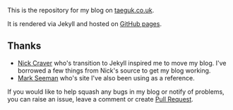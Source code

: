 This is the repository for my blog on [taeguk.co.uk](https://taeguk.co.uk).

It is rendered via Jekyll and hosted on [GitHub pages](https://xdadaveshaw.github.io).

Thanks
---
 - [Nick Craver](https://github.com/NickCraver/nickcraver.github.com) who's transition to Jekyll inspired me to move my blog. I've borrowed a few things from Nick's source to get my blog working.
 - [Mark Seeman](https://github.com/ploeh/ploeh.github.com) who's site I've also been using as a reference.
 
 If you would like to help squash any bugs in my blog or notify of problems, you can raise an issue, leave a comment or create [Pull Request](https://github.com/xdaDaveShaw/xdaDaveShaw.github.io).
 
